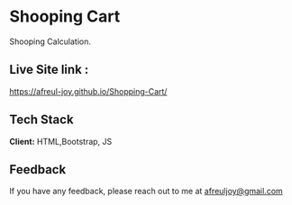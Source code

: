 
# Shooping Cart
Shooping Calculation.



## Live Site link : 

https://afreul-joy.github.io/Shopping-Cart/

  
## Tech Stack

**Client:** HTML,Bootstrap, JS


  
## Feedback

If you have any feedback, please reach out to me at afreuljoy@gmail.com

  
